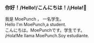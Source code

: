 ### 你好！/Hello!/こんにちは！/¡Hola!👋

我是 MoePunch ， 一名学生。  
Hello I'm MoePunch,a student.    
こんにちは。MoePunchです。学生です。  
¡Hola!Me llama MoePunch.Soy estudiante.  
